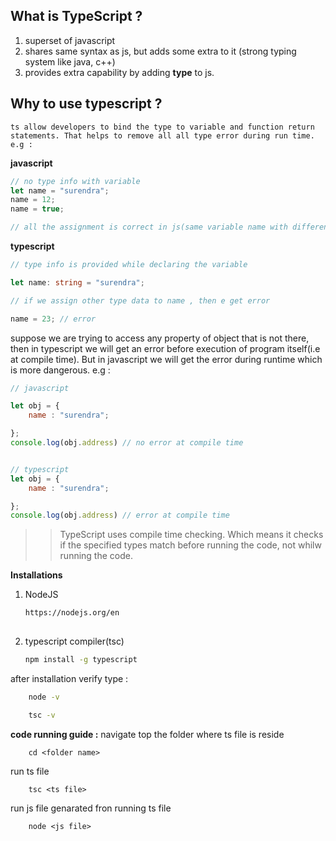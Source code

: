 ## What is TypeScript ?
1. superset of javascript
2. shares same syntax as js, but adds some extra to it (strong typing system like java, c++)
3. provides extra capability by adding **type** to js.

## Why to use typescript ?

    ts allow developers to bind the type to variable and function return statements. That helps to remove all all type error during run time.
    e.g : 
**javascript**
```javascript
// no type info with variable 
let name = "surendra";
name = 12;
name = true;

// all the assignment is correct in js(same variable name with different type), but it might give error at runtime 
```

**typescript**

```typescript
// type info is provided while declaring the variable

let name: string = "surendra";

// if we assign other type data to name , then e get error

name = 23; // error
```

suppose we are trying to access any property of object that is not there, then in typescript we will get an error before execution of program itself(i.e at compile time). But in javascript we  will get the error during runtime which is more dangerous.
e.g :

```javascript 
// javascript 

let obj = {
    name : "surendra";

};
console.log(obj.address) // no error at compile time 


// typescript 
let obj = {
    name : "surendra";

};
console.log(obj.address) // error at compile time 

```

>> TypeScript uses compile time checking. Which means it checks if the specified types match before running the code, not whilw running the code.


**Installations**

1. NodeJS 
    ```bash
    https://nodejs.org/en
        
    ```
2. typescript compiler(tsc)
    ```bash
    npm install -g typescript
    ```
after installation verify type :
```bash
    node -v
```
```bash
    tsc -v
```


**code running guide :**
navigate top the folder where ts file is reside
```
    cd <folder name>
```
run ts file
```
    tsc <ts file>
```
run js file genarated fron running ts file

```
    node <js file>
```




